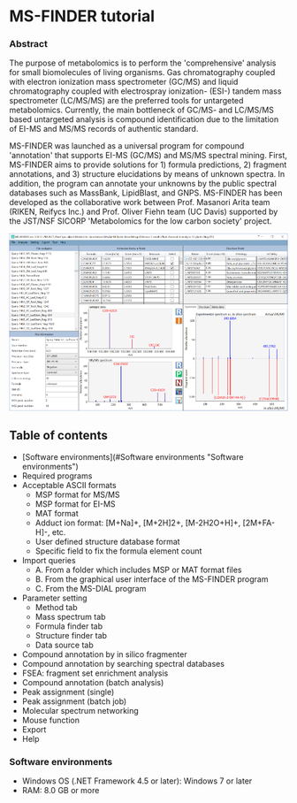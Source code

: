 <link rel="stylesheet" href="/MS-FINDER/css/style.css" charset="utf-8">

# MS-FINDER tutorial

### Abstract

The purpose of metabolomics is to perform the 'comprehensive' analysis for small biomolecules of
living organisms. Gas chromatography coupled with electron ionization mass spectrometer (GC/MS)
and liquid chromatography coupled with electrospray ionization- (ESI-) tandem mass spectrometer
(LC/MS/MS) are the preferred tools for untargeted metabolomics. Currently, the main bottleneck of
GC/MS- and LC/MS/MS based untargeted analysis is compound identification due to the limitation of
EI-MS and MS/MS records of authentic standard.

MS-FINDER was launched as a universal program for compound 'annotation' that supports
EI-MS (GC/MS) and MS/MS spectral mining. First, MS-FINDER aims to provide solutions for 1)
formula predictions, 2) fragment annotations, and 3) structure elucidations by means of unknown
spectra. In addition, the program can annotate your unknowns by the public spectral databases such as
MassBank, LipidBlast, and GNPS. MS-FINDER has been developed as the collaborative work
between Prof. Masanori Arita team (RIKEN, Reifycs Inc.) and Prof. Oliver Fiehn team (UC Davis)
supported by the JST/NSF SICORP 'Metabolomics for the low carbon society' project.

![MS-FINDER screenshot](/MS-FINDER/images/scrMsDial1.png)

## Table of contents

- [Software environments](#Software environments "Software environments")
- Required programs
- Acceptable ASCII formats
	* MSP format for MS/MS
	* MSP format for EI-MS
	* MAT format
	* Adduct ion format: [M+Na]+, [M+2H]2+, [M-2H2O+H]+, [2M+FA-H]-, etc.
	* User defined structure database format
	* Specific field to fix the formula element count
- Import queries
	- A. From a folder which includes MSP or MAT format files
	- B. From the graphical user interface of the MS-FINDER program
	- C. From the MS-DIAL program
- Parameter setting
	- Method tab
	- Mass spectrum tab
	- Formula finder tab
	- Structure finder tab
	- Data source tab
- Compound annotation by in silico fragmenter
- Compound annotation by searching spectral databases
- FSEA: fragment set enrichment analysis
- Compound annotation (batch analysis)
- Peak assignment (single)
- Peak assignment (batch job)
- Molecular spectrum networking
- Mouse function
- Export
- Help

### Software environments
+ Windows OS (.NET Framework 4.5 or later): Windows 7 or later
+ RAM: 8.0 GB or more

